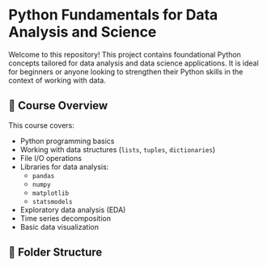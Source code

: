 # Python Fundamentals for Data Analysis and Science

Welcome to this repository! This project contains foundational Python concepts tailored for data analysis and data science applications. It is ideal for beginners or anyone looking to strengthen their Python skills in the context of working with data.

## 📘 Course Overview

This course covers:

- Python programming basics
- Working with data structures (`lists`, `tuples`, `dictionaries`)
- File I/O operations
- Libraries for data analysis:
  - `pandas`
  - `numpy`
  - `matplotlib`
  - `statsmodels`
- Exploratory data analysis (EDA)
- Time series decomposition
- Basic data visualization

## 📂 Folder Structure
